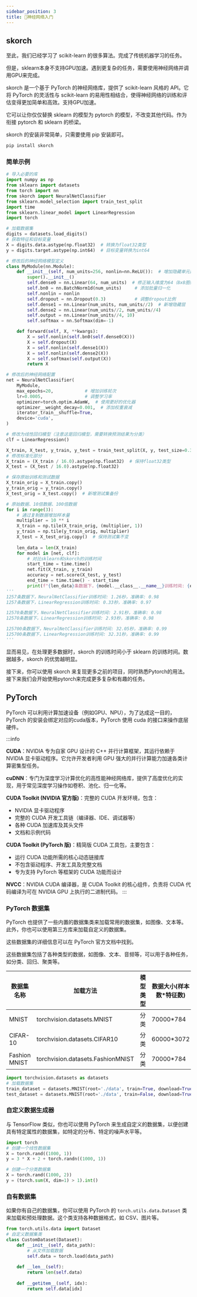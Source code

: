 ```yaml
---
sidebar_position: 3
title: 🚧神经网络入门
---
```


## skorch

至此，我们已经学习了 scikit-learn 的很多算法。完成了传统机器学习的任务。

但是，sklearn本身不支持GPU加速。遇到更复杂的任务，需要使用神经网络并调用GPU来完成。

skorch 是一个基于 PyTorch 的神经网络库，提供了 scikit-learn 风格的 API。它将 PyTorch 的灵活性与 scikit-learn 的易用性相结合，使得神经网络的训练和评估变得更加简单和高效。支持GPU加速。

它可以让你仅仅替换 sklearn 的模型为 pytorch 的模型，不改变其他代码。作为衔接 pytorch 和 sklearn 的桥梁。

skorch 的安装非常简单，只需要使用 pip 安装即可。

```bash
pip install skorch
```

### 简单示例

```python showLineNumbers
# 导入必要的库
import numpy as np
from sklearn import datasets
from torch import nn
from skorch import NeuralNetClassifier
from sklearn.model_selection import train_test_split
import time
from sklearn.linear_model import LinearRegression
import torch

# 加载数据集
digits = datasets.load_digits()
# 获取特征和目标变量
X = digits.data.astype(np.float32)  # 转换为float32类型
y = digits.target.astype(np.int64)  # 目标变量转换为int64

# 修改后的神经网络模型定义
class MyModule(nn.Module):
    def __init__(self, num_units=256, nonlin=nn.ReLU()):  # 增加隐藏单元数
        super().__init__()
        self.dense0 = nn.Linear(64, num_units)  # 修正输入维度为64（8x8图像）
        self.bn0 = nn.BatchNorm1d(num_units)     # 添加批量归一化
        self.nonlin = nonlin
        self.dropout = nn.Dropout(0.3)           # 调整dropout比例
        self.dense1 = nn.Linear(num_units, num_units//2)  # 新增隐藏层
        self.dense2 = nn.Linear(num_units//2, num_units//4)
        self.output = nn.Linear(num_units//4, 10)
        self.softmax = nn.Softmax(dim=-1)

    def forward(self, X, **kwargs):
        X = self.nonlin(self.bn0(self.dense0(X)))
        X = self.dropout(X)
        X = self.nonlin(self.dense1(X))
        X = self.nonlin(self.dense2(X))
        X = self.softmax(self.output(X))
        return X

# 修改后的神经网络配置
net = NeuralNetClassifier(
    MyModule,
    max_epochs=20,            # 增加训练轮次
    lr=0.0005,                # 调整学习率
    optimizer=torch.optim.AdamW,  # 使用更好的优化器
    optimizer__weight_decay=0.001,  # 添加权重衰减
    iterator_train__shuffle=True,
    device='cuda',
)

# 修改为线性回归模型（注意这是回归模型，需要转换预测结果为分类）
clf = LinearRegression()

X_train, X_test, y_train, y_test = train_test_split(X, y, test_size=0.3, random_state=42)
# 修改标准化部分
X_train = (X_train / 16.0).astype(np.float32)  # 保持float32类型
X_test = (X_test / 16.0).astype(np.float32)

# 保存原始训练和测试数据
X_train_orig = X_train.copy()
y_train_orig = y_train.copy()
X_test_orig = X_test.copy()  # 新增测试集备份

# 原始数据、10倍数据、100倍数据
for i in range(3):
    # 通过复制数据增加样本量
    multiplier = 10 ** i
    X_train = np.tile(X_train_orig, (multiplier, 1))
    y_train = np.tile(y_train_orig, multiplier)
    X_test = X_test_orig.copy()  # 保持测试集不变
    
    len_data = len(X_train)
    for model in [net, clf]:
        # 对比sklearn和skorch的训练时间
        start_time = time.time()
        net.fit(X_train, y_train)
        accuracy = net.score(X_test, y_test)
        end_time = time.time() - start_time
        print(f"{len_data}条数据下，{model.__class__.__name__}训练时间: {end_time:.2f}秒，准确率: {accuracy:.2f}")
'''
1257条数据下，NeuralNetClassifier训练时间: 1.26秒，准确率: 0.98
1257条数据下，LinearRegression训练时间: 0.33秒，准确率: 0.97

12570条数据下，NeuralNetClassifier训练时间: 2.91秒，准确率: 0.98
12570条数据下，LinearRegression训练时间: 2.93秒，准确率: 0.98

125700条数据下，NeuralNetClassifier训练时间: 32.05秒，准确率: 0.99
125700条数据下，LinearRegression训练时间: 32.31秒，准确率: 0.99
'''
```

显而易见，在处理更多数据时，skorch 的训练时间小于 sklearn 的训练时间。数据越多，skorch 的优势越明显。

接下来，你可以使用 skorch 来复现更多之前的项目，同时熟悉Pytorch的用法。接下来我们会开始使用pytorch来完成更多复杂和有趣的任务。


## PyTorch

PyTorch 可以利用计算加速设备（例如GPU、NPU），为了达成这一目的，PyTorch 的安装会绑定对应的cuda版本，PyTorch 使用 cuda 的接口来操作底层硬件。

:::info

**CUDA**：NVIDIA 专为自家 GPU 设计的 C++ 并行计算框架，其运行依赖于 NVIDIA 显卡驱动程序。它允许开发者利用 GPU 强大的并行计算能力加速各类计算密集型任务。

**cuDNN**：专门为深度学习计算优化的高性能神经网络库，提供了高度优化的实现，用于常见深度学习操作如卷积、池化、归一化等。

**CUDA Toolkit (NVIDIA 官方版)**：完整的 CUDA 开发环境，包含：
- NVIDIA 显卡驱动程序
- 完整的 CUDA 开发工具链（编译器、IDE、调试器等）
- 各种 CUDA 加速库及其头文件
- 文档和示例代码

**CUDA Toolkit (PyTorch 版)**：精简版 CUDA 工具包，主要包含：
- 运行 CUDA 功能所需的核心动态链接库
- 不包含驱动程序、开发工具及完整文档
- 专为支持 PyTorch 等框架的 CUDA 功能而设计

**NVCC**：NVIDIA CUDA 编译器，是 CUDA Toolkit 的核心组件，负责将 CUDA 代码编译为可在 NVIDIA GPU 上执行的二进制代码。
:::



### PyTorch 数据集

PyTorch 也提供了一些内置的数据集类来加载常用的数据集，如图像、文本等。此外，你也可以使用第三方库来加载自定义的数据集。

这些数据集的详细信息可以在 PyTorch 官方文档中找到。

这些数据集包括了各种类型的数据，如图像、文本、音频等，可以用于各种任务，如分类、回归、聚类等。

| 数据集名称    | 加载方法                         | 模型类型 | 数据大小(样本数\*特征数) |
| ------------- | -------------------------------- | -------- | ------------------------ |
| MNIST         | torchvision.datasets.MNIST       | 分类     | 70000\*784               |
| CIFAR-10      | torchvision.datasets.CIFAR10    | 分类     | 60000\*3072              |
| Fashion MNIST | torchvision.datasets.FashionMNIST| 分类     | 70000\*784               |

```python
import torchvision.datasets as datasets
# 加载数据集
train_dataset = datasets.MNIST(root='./data', train=True, download=True)
test_dataset = datasets.MNIST(root='./data', train=False, download=True)
```

### 自定义数据生成器

与 TensorFlow 类似，你也可以使用 PyTorch 来生成自定义的数据集，以便创建具有特定属性的数据集，如特定的分布、特定的噪声水平等。

```python
import torch
# 创建一个线性数据集
X = torch.rand((1000, 1))
y = 3 * X + 2 + torch.randn((1000, 1))

# 创建一个分类数据集
X = torch.rand((1000, 2))
y = (torch.sum(X, dim=1) > 1).int()
```

### 自有数据集

如果你有自己的数据集，你可以使用 PyTorch 的 `torch.utils.data.Dataset` 类来加载和预处理数据。这个类支持各种数据格式，如 CSV、图片等。

```python
from torch.utils.data import Dataset
# 自定义数据集类
class CustomDataset(Dataset):
    def __init__(self, data_path):
        # 从文件加载数据
        self.data = torch.load(data_path)
    
    def __len__(self):
        return len(self.data)
    
    def __getitem__(self, idx):
        return self.data[idx]
```


<DocCardList />